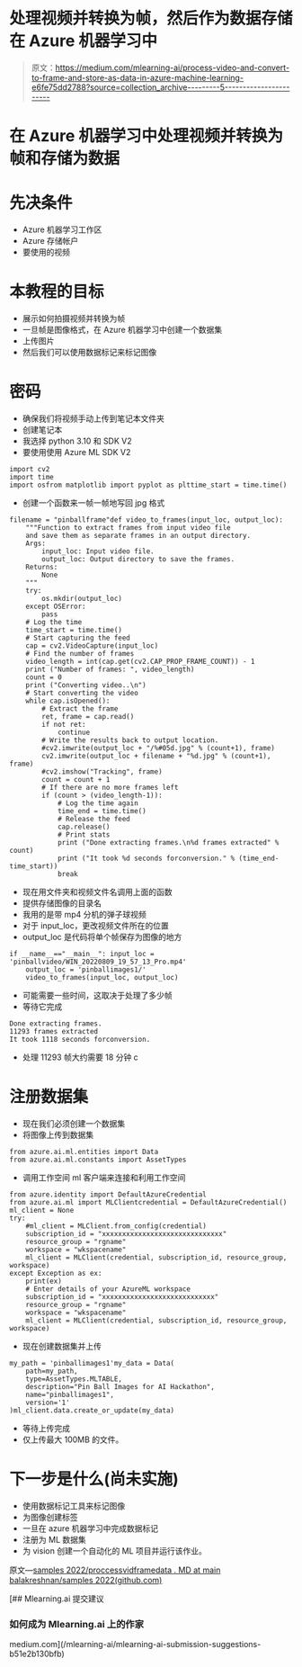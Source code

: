 # 处理视频并转换为帧，然后作为数据存储在 Azure 机器学习中

> 原文：<https://medium.com/mlearning-ai/process-video-and-convert-to-frame-and-store-as-data-in-azure-machine-learning-e6fe75dd2788?source=collection_archive---------5----------------------->

# 在 Azure 机器学习中处理视频并转换为帧和存储为数据

# 先决条件

*   Azure 机器学习工作区
*   Azure 存储帐户
*   要使用的视频

# 本教程的目标

*   展示如何拍摄视频并转换为帧
*   一旦帧是图像格式，在 Azure 机器学习中创建一个数据集
*   上传图片
*   然后我们可以使用数据标记来标记图像

# 密码

*   确保我们将视频手动上传到笔记本文件夹
*   创建笔记本
*   我选择 python 3.10 和 SDK V2
*   要使用使用 Azure ML SDK V2

```
import cv2
import time
import osfrom matplotlib import pyplot as plttime_start = time.time()
```

*   创建一个函数来一帧一帧地写回 jpg 格式

```
filename = "pinballframe"def video_to_frames(input_loc, output_loc):
    """Function to extract frames from input video file
    and save them as separate frames in an output directory.
    Args:
        input_loc: Input video file.
        output_loc: Output directory to save the frames.
    Returns:
        None
    """
    try:
        os.mkdir(output_loc)
    except OSError:
        pass
    # Log the time
    time_start = time.time()
    # Start capturing the feed
    cap = cv2.VideoCapture(input_loc)
    # Find the number of frames
    video_length = int(cap.get(cv2.CAP_PROP_FRAME_COUNT)) - 1
    print ("Number of frames: ", video_length)
    count = 0
    print ("Converting video..\n")
    # Start converting the video
    while cap.isOpened():
        # Extract the frame
        ret, frame = cap.read()
        if not ret:
            continue
        # Write the results back to output location.
        #cv2.imwrite(output_loc + "/%#05d.jpg" % (count+1), frame)
        cv2.imwrite(output_loc + filename + "%d.jpg" % (count+1), frame)
        #cv2.imshow("Tracking", frame)
        count = count + 1
        # If there are no more frames left
        if (count > (video_length-1)):
            # Log the time again
            time_end = time.time()
            # Release the feed
            cap.release()
            # Print stats
            print ("Done extracting frames.\n%d frames extracted" % count)
            print ("It took %d seconds forconversion." % (time_end-time_start))
            break
```

*   现在用文件夹和视频文件名调用上面的函数
*   提供存储图像的目录名
*   我用的是带 mp4 分机的弹子球视频
*   对于 input_loc，更改视频文件所在的位置
*   output_loc 是代码将单个帧保存为图像的地方

```
if __name__=="__main__": input_loc = 'pinballvideo/WIN_20220809_19_57_13_Pro.mp4'
    output_loc = 'pinballimages1/'
    video_to_frames(input_loc, output_loc)
```

*   可能需要一些时间，这取决于处理了多少帧
*   等待它完成

```
Done extracting frames.
11293 frames extracted
It took 1118 seconds forconversion.
```

*   处理 11293 帧大约需要 18 分钟 c

# 注册数据集

*   现在我们必须创建一个数据集
*   将图像上传到数据集

```
from azure.ai.ml.entities import Data
from azure.ai.ml.constants import AssetTypes
```

*   调用工作空间 ml 客户端来连接和利用工作空间

```
from azure.identity import DefaultAzureCredential
from azure.ai.ml import MLClientcredential = DefaultAzureCredential()
ml_client = None
try:
    #ml_client = MLClient.from_config(credential)
    subscription_id = "xxxxxxxxxxxxxxxxxxxxxxxxxxxxxx"
    resource_group = "rgname"
    workspace = "wkspacename"
    ml_client = MLClient(credential, subscription_id, resource_group, workspace)
except Exception as ex:
    print(ex)
    # Enter details of your AzureML workspace
    subscription_id = "xxxxxxxxxxxxxxxxxxxxxxxxxxxx"
    resource_group = "rgname"
    workspace = "wkspacename"
    ml_client = MLClient(credential, subscription_id, resource_group, workspace)
```

*   现在创建数据集并上传

```
my_path = 'pinballimages1'my_data = Data(
    path=my_path,
    type=AssetTypes.MLTABLE,
    description="Pin Ball Images for AI Hackathon",
    name="pinballimages1",
    version='1'
)ml_client.data.create_or_update(my_data)
```

*   等待上传完成
*   仅上传最大 100MB 的文件。

# 下一步是什么(尚未实施)

*   使用数据标记工具来标记图像
*   为图像创建标签
*   一旦在 azure 机器学习中完成数据标记
*   注册为 ML 数据集
*   为 vision 创建一个自动化的 ML 项目并运行该作业。

原文—[samples 2022/proccessvidframedata . MD at main balakreshnan/samples 2022(github.com)](https://github.com/balakreshnan/Samples2022/blob/main/AzureMLV2/ProccessVidframedata.md)

[](/mlearning-ai/mlearning-ai-submission-suggestions-b51e2b130bfb) [## Mlearning.ai 提交建议

### 如何成为 Mlearning.ai 上的作家

medium.com](/mlearning-ai/mlearning-ai-submission-suggestions-b51e2b130bfb)